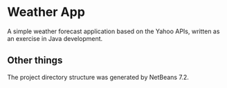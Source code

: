 # Weather App
A simple weather forecast application based on the Yahoo APIs, written as an exercise in Java development.
## Other things
The project directory structure was generated by NetBeans 7.2.